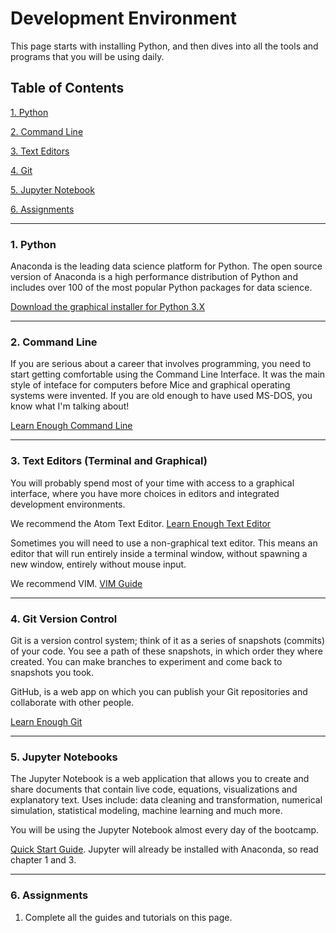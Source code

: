 # Development Environment

This page starts with installing Python, and then dives into all the tools and programs that you will be using daily.

## Table of Contents
[1. Python](#section-a)

[2. Command Line](#section-b)

[3. Text Editors](#section-c)

[4. Git](#section-d)

[5. Jupyter Notebook](#section-e)

[6. Assignments](#section-f)

---

### <a name="section-a"></a>1. Python

Anaconda is the leading data science platform for Python. The open source version of Anaconda is a high performance distribution of Python and includes over 100 of the most popular Python packages for data science.

[Download the graphical installer for Python 3.X](https://www.continuum.io/downloads)

---

### <a name="section-b"></a>2. Command Line

If you are serious about a career that involves programming, you need to start getting comfortable using the Command Line Interface. It was the main style of inteface for computers before Mice and graphical operating systems were invented. If you are old enough to have used MS-DOS, you know what I'm talking about!

[Learn Enough Command Line](https://www.learnenough.com/command-line-tutorial)

---

### <a name="section-c"></a>3. Text Editors (Terminal and Graphical)

You will probably spend most of your time with access to a graphical interface, where you have more choices in editors and integrated development environments.

We recommend the Atom Text Editor. [Learn Enough Text Editor](https://www.learnenough.com/text-editor-tutorial)


Sometimes you will need to use a non-graphical text editor. This means an editor that will run entirely inside a terminal window, without spawning a new window, entirely without mouse input.

We recommend VIM. [VIM Guide](https://scotch.io/tutorials/getting-started-with-vim-an-interactive-guide)

---

### <a name="section-d"></a>4. Git Version Control

Git is a version control system; think of it as a series of snapshots (commits) of your code. You see a path of these snapshots, in which order they where created. You can make branches to experiment and come back to snapshots you took.

GitHub, is a web app on which you can publish your Git repositories and collaborate with other people.

[Learn Enough Git](https://www.learnenough.com/git-tutorial)

---

### <a name="section-e"></a>5. Jupyter Notebooks

The Jupyter Notebook is a web application that allows you to create and share documents that contain live code, equations, visualizations and explanatory text. Uses include: data cleaning and transformation, numerical simulation, statistical modeling, machine learning and much more.

You will be using the Jupyter Notebook almost every day of the bootcamp.

[Quick Start Guide](http://jupyter-notebook-beginner-guide.readthedocs.io/en/latest/index.html). Jupyter will already be installed with Anaconda, so read chapter 1 and 3.

---

### <a name="section-f"></a>6. Assignments

1. Complete all the guides and tutorials on this page.
